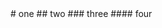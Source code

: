 <html>
# one
## two
### three
#### four

<a href="https://github.com/axsh" target="_blank"></a>
</html>
